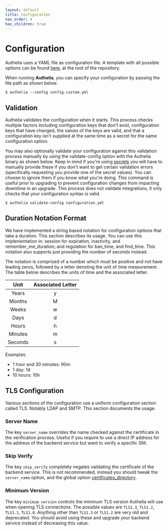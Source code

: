 ```yaml
---
layout: default
title: Configuration
nav_order: 4
has_children: true
---
```


# Configuration

Authelia uses a YAML file as configuration file. A template with all possible
options can be found [here](https://github.com/authelia/authelia/blob/master/config.template.yml), at the root of the repository.

When running **Authelia**, you can specify your configuration by passing
the file path as shown below.

    $ authelia --config config.custom.yml
 
 
## Validation

Authelia validates the configuration when it starts. This process checks multiple factors including configuration keys
that don't exist, configuration keys that have changed, the values of the keys are valid, and that a configuration
key isn't supplied at the same time as a secret for the same configuration option.

You may also optionally validate your configuration against this validation process manually by using the validate-config
option with the Authelia binary as shown below. Keep in mind if you're using [secrets](./secrets.md) you will have to 
manually provide these if you don't want to get certain validation errors (specifically requesting you provide one of 
the secret values). You can choose to ignore them if you know what you're doing. This command is useful prior to 
upgrading to prevent configuration changes from impacting downtime in an upgrade. This process does not validate
integrations, it only checks that your configuration syntax is valid.

    $ authelia validate-config configuration.yml
    
   
## Duration Notation Format

We have implemented a string based notation for configuration options that take a duration. This section describes its
usage. You can use this implementation in: session for expiration, inactivity, and remember_me_duration; and regulation 
for ban_time, and find_time. This notation also supports just providing the number of seconds instead.
 
The notation is comprised of a number which must be positive and not have leading zeros, followed by a letter
denoting the unit of time measurement. The table below describes the units of time and the associated letter.

|Unit   |Associated Letter|
|:-----:|:---------------:|
|Years  |y                |
|Months |M                |
|Weeks  |w                |
|Days   |d                |
|Hours  |h                |
|Minutes|m                |
|Seconds|s                |

Examples:
* 1 hour and 30 minutes: 90m
* 1 day: 1d
* 10 hours: 10h

## TLS Configuration

Various sections of the configuration use a uniform configuration section called TLS. Notably LDAP and SMTP.
This section documents the usage.

### Server Name

The key `server_name` overrides the name checked against the certificate in the verification process. Useful if you
require to use a direct IP address for the address of the backend service but want to verify a specific SNI.

### Skip Verify

The key `skip_verify` completely negates validating the certificate of the backend service. This is not recommended,
instead you should tweak the `server_name` option, and the global option [certificates_directory](./miscellaneous.md#certificates-directory).

### Minimum Version

The key `minimum_version` controls the minimum TLS version Authelia will use when opening TLS connections.
The possible values are `TLS1.3`, `TLS1.2`, `TLS1.1`, `TLS1.0`. Anything other than `TLS1.3` or `TLS1.2`
are very old and deprecated. You should avoid using these and upgrade your backend service instead of decreasing
this value.
